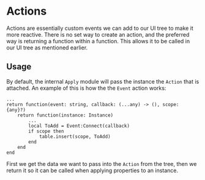 # Actions

Actions are essentially custom events we can add to our UI tree to make it more reactive. There is no set way to create an action, and the preferred way is returning a function within a function. This allows it to be called in our UI tree as mentioned earlier.

## Usage

By default, the internal `Apply` module will pass the instance the `Action` that is attached. An example of this is how the the `Event` action works:

```luau
...
return function(event: string, callback: (...any) -> (), scope: {any}?)
	return function(instance: Instance)
		...
		local ToAdd = Event:Connect(callback)
        if scope then
            table.insert(scope, ToAdd)
        end
	end
end
```
First we get the data we want to pass into the `Action` from the tree, then we return it so it can be called when applying properties to an instance.
